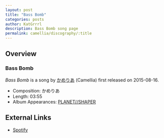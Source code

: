 ```yaml
---
layout: post
title: "Bass Bomb"
categories: posts
author: KatGrrrl
description: Bass Bomb song page
permalink: camellia/discography/:title
---
```


## Overview

### Bass Bomb

*Bass Bomb* is a song by [かめりあ](/camellia) (Camellia) first released on 2015-08-16.

* Composition: かめりあ
* Length: 03:55
* Album Appearances: [PLANET//SHAPER](<{% link postsInclude/_posts/camellia/albums/PLANET--SHAPER/2023-12-12-PLANET--SHAPER.md %}>)

## External Links

* [Spotify](https://open.spotify.com/track/1AlRiM1OFKYj8haCNCahMO?si=2647c1e75e004ed3)
